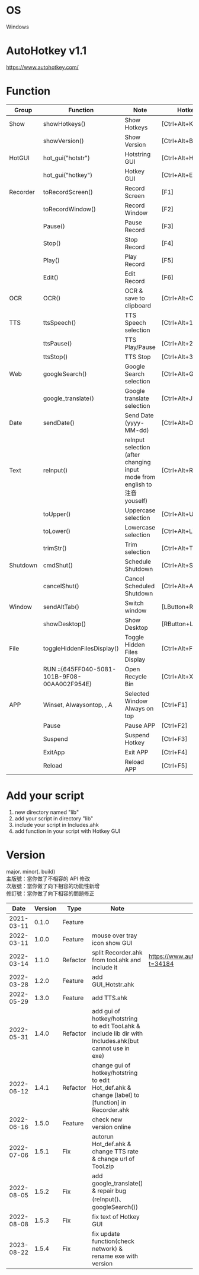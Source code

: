 # OS
Windows

# AutoHotkey v1.1
https://www.autohotkey.com/

# Function
| Group | Function | Note | Hotkey |
| ---- | ---- | ---- | ---- |
| Show | showHotkeys() | Show Hotkeys | [Ctrl+Alt+K] |
| | showVersion() | Show Version | [Ctrl+Alt+B] |
| HotGUI | hot_gui("hotstr") | Hotstring GUI | [Ctrl+Alt+H] |
| | hot_gui("hotkey") | Hotkey GUI | [Ctrl+Alt+E] |
| Recorder | toRecordScreen() | Record Screen | [F1] |
| | toRecordWindow() | Record Window | [F2] |
| | Pause() | Pause Record | [F3] |
| | Stop() | Stop Record | [F4] |
| | Play() | Play Record | [F5] |
| | Edit() | Edit Record | [F6] |
| OCR | OCR() | OCR & save to clipboard | [Ctrl+Alt+C] |
| TTS | ttsSpeech() | TTS Speech selection | [Ctrl+Alt+1] |
| | ttsPause() | TTS Play/Pause | [Ctrl+Alt+2] |
| | ttsStop() | TTS Stop | [Ctrl+Alt+3] |
| Web | googleSearch() | Google Search selection | [Ctrl+Alt+G] |
| | google_translate() | Google translate selection | [Ctrl+Alt+J] |
| Date | sendDate() | Send Date (yyyy-MM-dd) | [Ctrl+Alt+D] |
| Text | reInput() | reInput selection (after changing input mode from english to 注音 youself) | [Ctrl+Alt+R] |
| | toUpper() | Uppercase selection | [Ctrl+Alt+U] |
| | toLower() | Lowercase selection | [Ctrl+Alt+L] |
| | trimStr() | Trim selection | [Ctrl+Alt+T] |
| Shutdown | cmdShut() | Schedule Shutdown | [Ctrl+Alt+S] |
| | cancelShut() | Cancel Scheduled Shutdown | [Ctrl+Alt+A] |
| Window | sendAltTab() | Switch window | [LButton+RButton] |
| | showDesktop() | Show Desktop | [RButton+LButton] |
| File | toggleHiddenFilesDisplay() | Toggle Hidden Files Display | [Ctrl+Alt+F] |
| | RUN ::{645FF040-5081-101B-9F08-00AA002F954E} | Open Recycle Bin | [Ctrl+Alt+X] |
| APP | Winset, Alwaysontop, , A | Selected Window Always on top | [Ctrl+F1] |
| | Pause | Pause APP | [Ctrl+F2] |
| | Suspend | Suspend Hotkey |  [Ctrl+F3] |
| | ExitApp | Exit APP |  [Ctrl+F4] |
| | Reload | Reload APP | [Ctrl+F5] |

# Add your script
1. new directory named "lib"
2. add your script in directory "lib"
3. include your script in Includes.ahk
4. add function in your script with Hotkey GUI

# Version
major. minor(. build)\
主版號：當你做了不相容的 API 修改\
次版號：當你做了向下相容的功能性新增\
修訂號：當你做了向下相容的問題修正

| Date | Version | Type | Note | Reference |
| ---- | ---- | ---- | ---- | ---- |
| 2021-03-11 | 0.1.0 | Feature |  |  |
| 2022-03-11 | 1.0.0 | Feature | mouse over tray icon show GUI |  |
| 2022-03-14 | 1.1.0 | Refactor | split Recorder.ahk from tool.ahk and include it | https://www.autohotkey.com/boards/viewtopic.php?t=34184 |
| 2022-03-28 | 1.2.0 | Feature | add GUI_Hotstr.ahk |  |
| 2022-05-29 | 1.3.0 | Feature | add TTS.ahk |  |
| 2022-05-31 | 1.4.0 | Refactor | add gui of hotkey/hotstring to edit Tool.ahk & include lib dir with Includes.ahk(but cannot use in exe) | |
| 2022-06-12 | 1.4.1 | Refactor | change gui of hotkey/hotstring to edit Hot_def.ahk & change [label] to [function] in Recorder.ahk | |
| 2022-06-16 | 1.5.0 | Feature | check new version online |  |
| 2022-07-06 | 1.5.1 | Fix | autorun Hot_def.ahk & change TTS rate & change url of Tool.zip |  |
| 2022-08-05 | 1.5.2 | Fix | add google_translate() & repair bug (reInput()、googleSearch()) |  |
| 2022-08-08 | 1.5.3 | Fix | fix text of Hotkey GUI |  |
| 2023-08-22 | 1.5.4 | Fix | fix update function(check network) & rename exe with version |  |
